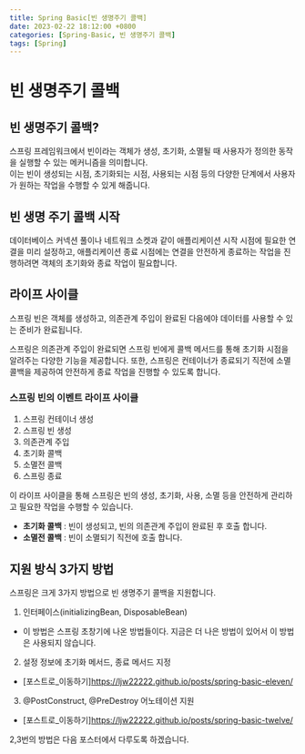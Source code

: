 ```yaml
---
title: Spring Basic[빈 생명주기 콜백]
date: 2023-02-22 18:12:00 +0800
categories: [Spring-Basic, 빈 생명주기 콜백]
tags: [Spring]
---
```


# 빈 생명주기 콜백

## 빈 생명주기 콜백?
스프링 프레임워크에서 빈이라는 객체가 생성, 초기화, 소멸될 때 사용자가 정의한 동작을 실행할 수 있는 메커니즘을 의미합니다.      
이는 빈이 생성되는 시점, 초기화되는 시점, 사용되는 시점 등의 다양한 단계에서 사용자가 원하는 작업을 수행할 수 있게 해줍니다.        

## 빈 생명 주기 콜백 시작
데이터베이스 커넥션 풀이나 네트워크 소켓과 같이 애플리케이션 시작 시점에 필요한 연결을 미리 설정하고,        애플리케이션 종료 시점에는 연결을 안전하게 종료하는 작업을 진행하려면 객체의 초기화와 종료 작업이 필요합니다.

## 라이프 사이클
스프링 빈은 객체를 생성하고, 의존관계 주입이 완료된 다음에야 데이터를 사용할 수 있는 준비가 완료됩니다.

스프링은 의존관계 주입이 완료되면 스프링 빈에게 콜백 메서드를 통해 초기화 시점을 알려주는 다양한 기능을 제공합니다. 또한, 스프링은 컨테이너가 종료되기 직전에 소멸 콜백을 제공하여 안전하게 종료 작업을 진행할 수 있도록 합니다.

### 스프링 빈의 이벤트 라이프 사이클
1. 스프링 컨테이너 생성
2. 스프링 빈 생성
3. 의존관계 주입
4. 초기화 콜백
5. 소멸전 콜백
6. 스프링 종료

이 라이프 사이클을 통해 스프링은 빈의 생성, 초기화, 사용, 소멸 등을 안전하게 관리하고 필요한 작업을 수행할 수 있습니다.

- **초기화 콜백** : 빈이 생성되고, 빈의 의존관계 주입이 완료된 후 호출 합니다.
- **소멸전 콜백** : 빈이 소멸되기 직전에 호출 합니다.


## 지원 방식 3가지 방법
스프링은 크게 3가지 방법으로 빈 생명주기 콜백을 지원합니다.
1. 인터페이스(initializingBean, DisposableBean)
- 이 방법은 스프링 초창기에 나온 방법들이다. 지금은 더 나은 방법이 있어서 이 방법은 사용되지 않습니다.
2. 설정 정보에 초기화 메서드, 종료 메서드 지정
- [포스트로_이동하기]https://ljw22222.github.io/posts/spring-basic-eleven/
3. @PostConstruct, @PreDestroy 어노테이션 지원
- [포스트로_이동하기]https://ljw22222.github.io/posts/spring-basic-twelve/


2,3번의 방법은 다음 포스터에서 다루도록 하겠습니다.